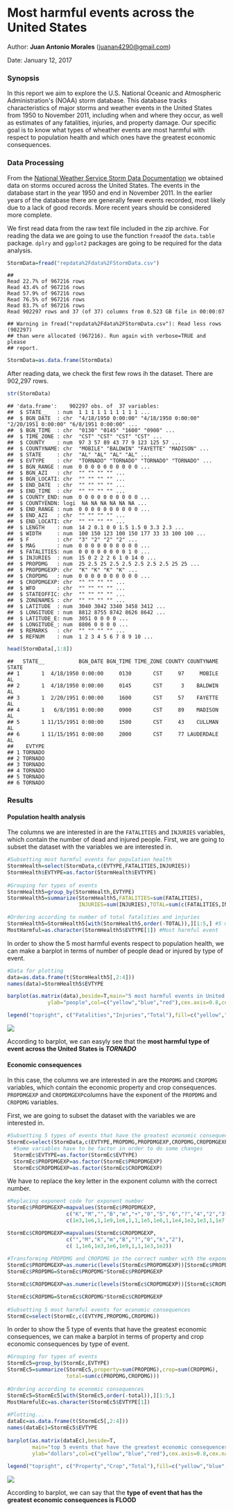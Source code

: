 Most harmful events across the United States
===================================
Author: **Juan Antonio Morales** (juanan4290@gmail.com)

Date: January 12, 2017

### Synopsis

In this report we aim to explore the U.S. National Oceanic and Atmospheric Administration's (NOAA) storm database. This database tracks characteristics of major storms and weather events in the United States from 1950 to November 2011, including when and where they occur, as well as estimates of any fatalities, injuries, and property damage. Our specific goal is to know what types of wheather events are most harmful with respect to population health and which ones have the greatest economic consequences.

### Data Processing

From the [National Weather Service Storm Data Documentation](http://www.noaa.gov/) we obtained data on storms occured across the United States. The events in the database start in the year 1950 and end in November 2011. In the earlier years of the database there are generally fewer events recorded, most likely due to a lack of good records. More recent years should be considered more complete.

We first read data from the raw text file included in the zip archive. For reading the data we are going to use the function `fread`of the `data.table` package. `dplry` and `ggplot2` packages are going to be required for the data analysis.

``` r
StormData=fread("repdata%2Fdata%2FStormData.csv")
```

    ## 
    Read 22.7% of 967216 rows
    Read 43.4% of 967216 rows
    Read 57.9% of 967216 rows
    Read 76.5% of 967216 rows
    Read 83.7% of 967216 rows
    Read 902297 rows and 37 (of 37) columns from 0.523 GB file in 00:00:07

    ## Warning in fread("repdata%2Fdata%2FStormData.csv"): Read less rows (902297)
    ## than were allocated (967216). Run again with verbose=TRUE and please
    ## report.

``` r
StormData=as.data.frame(StormData)
```

After reading data, we check the first few rows ih the dataset. There are 902,297 rows.

``` r
str(StormData)
```

    ## 'data.frame':    902297 obs. of  37 variables:
    ##  $ STATE__   : num  1 1 1 1 1 1 1 1 1 1 ...
    ##  $ BGN_DATE  : chr  "4/18/1950 0:00:00" "4/18/1950 0:00:00" "2/20/1951 0:00:00" "6/8/1951 0:00:00" ...
    ##  $ BGN_TIME  : chr  "0130" "0145" "1600" "0900" ...
    ##  $ TIME_ZONE : chr  "CST" "CST" "CST" "CST" ...
    ##  $ COUNTY    : num  97 3 57 89 43 77 9 123 125 57 ...
    ##  $ COUNTYNAME: chr  "MOBILE" "BALDWIN" "FAYETTE" "MADISON" ...
    ##  $ STATE     : chr  "AL" "AL" "AL" "AL" ...
    ##  $ EVTYPE    : chr  "TORNADO" "TORNADO" "TORNADO" "TORNADO" ...
    ##  $ BGN_RANGE : num  0 0 0 0 0 0 0 0 0 0 ...
    ##  $ BGN_AZI   : chr  "" "" "" "" ...
    ##  $ BGN_LOCATI: chr  "" "" "" "" ...
    ##  $ END_DATE  : chr  "" "" "" "" ...
    ##  $ END_TIME  : chr  "" "" "" "" ...
    ##  $ COUNTY_END: num  0 0 0 0 0 0 0 0 0 0 ...
    ##  $ COUNTYENDN: logi  NA NA NA NA NA NA ...
    ##  $ END_RANGE : num  0 0 0 0 0 0 0 0 0 0 ...
    ##  $ END_AZI   : chr  "" "" "" "" ...
    ##  $ END_LOCATI: chr  "" "" "" "" ...
    ##  $ LENGTH    : num  14 2 0.1 0 0 1.5 1.5 0 3.3 2.3 ...
    ##  $ WIDTH     : num  100 150 123 100 150 177 33 33 100 100 ...
    ##  $ F         : chr  "3" "2" "2" "2" ...
    ##  $ MAG       : num  0 0 0 0 0 0 0 0 0 0 ...
    ##  $ FATALITIES: num  0 0 0 0 0 0 0 0 1 0 ...
    ##  $ INJURIES  : num  15 0 2 2 2 6 1 0 14 0 ...
    ##  $ PROPDMG   : num  25 2.5 25 2.5 2.5 2.5 2.5 2.5 25 25 ...
    ##  $ PROPDMGEXP: chr  "K" "K" "K" "K" ...
    ##  $ CROPDMG   : num  0 0 0 0 0 0 0 0 0 0 ...
    ##  $ CROPDMGEXP: chr  "" "" "" "" ...
    ##  $ WFO       : chr  "" "" "" "" ...
    ##  $ STATEOFFIC: chr  "" "" "" "" ...
    ##  $ ZONENAMES : chr  "" "" "" "" ...
    ##  $ LATITUDE  : num  3040 3042 3340 3458 3412 ...
    ##  $ LONGITUDE : num  8812 8755 8742 8626 8642 ...
    ##  $ LATITUDE_E: num  3051 0 0 0 0 ...
    ##  $ LONGITUDE_: num  8806 0 0 0 0 ...
    ##  $ REMARKS   : chr  "" "" "" "" ...
    ##  $ REFNUM    : num  1 2 3 4 5 6 7 8 9 10 ...

``` r
head(StormData[,1:8])
```

    ##   STATE__           BGN_DATE BGN_TIME TIME_ZONE COUNTY COUNTYNAME STATE
    ## 1       1  4/18/1950 0:00:00     0130       CST     97     MOBILE    AL
    ## 2       1  4/18/1950 0:00:00     0145       CST      3    BALDWIN    AL
    ## 3       1  2/20/1951 0:00:00     1600       CST     57    FAYETTE    AL
    ## 4       1   6/8/1951 0:00:00     0900       CST     89    MADISON    AL
    ## 5       1 11/15/1951 0:00:00     1500       CST     43    CULLMAN    AL
    ## 6       1 11/15/1951 0:00:00     2000       CST     77 LAUDERDALE    AL
    ##    EVTYPE
    ## 1 TORNADO
    ## 2 TORNADO
    ## 3 TORNADO
    ## 4 TORNADO
    ## 5 TORNADO
    ## 6 TORNADO

### Results

#### Population health analysis

The columns we are interested in are the `FATALITIES` and `INJURIES` variables, which contain the number of dead and injured people. First, we are going to subset the dataset with the variables we are interested in.

``` r
#Subsetting most harmful events for population health
StormHealth=select(StormData,c(EVTYPE,FATALITIES,INJURIES))
StormHealth$EVTYPE=as.factor(StormHealth$EVTYPE)
        
#Grouping for types of events
StormHealth5=group_by(StormHealth,EVTYPE)
StormHealth5=summarize(StormHealth5,FATALITIES=sum(FATALITIES),
                       INJURIES=sum(INJURIES),TOTAL=sum(c(FATALITIES,INJURIES)))

#Ordering according to number of total fatalities and injuries
StormHealth5=StormHealth5[with(StormHealth5,order(-TOTAL)),][1:5,] #5 most harmful events
MostHarmful=as.character(StormHealth5$EVTYPE[1]) #Most harmful event
```

In order to show the 5 most harmful events respect to population health, we can make a barplot in terms of number of people dead or injured by type of event.

``` r
#Data for plotting
data=as.data.frame(t(StormHealth5[,2:4]))
names(data)=StormHealth5$EVTYPE

barplot(as.matrix(data),beside=T,main="5 most harmful events in United States",
             ylab="people",col=c("yellow","blue","red"),cex.axis=0.8,cex.names=0.8,cex.lab=1.1)

legend("topright", c("Fatalities","Injuries","Total"),fill=c("yellow","blue","red"))
```

![](figure/barplot1-1.png)

According to barplot, we can easyly see that the **most harmful type of event across the United States is *TORNADO***

#### Economic consequences

In this case, the columns we are interested in are the `PROPDMG` and `CROPDMG` variables, which contain the economic property and crop consequences. `PROPDMGEXP` and `CROPDMGEXP`columns have the exponent of the `PROPDMG` and `CROPDMG` variables.

First, we are going to subset the dataset with the variables we are interested in.

``` r
#Subsetting 5 types of events that have the greatest economic consequences
StormEc=select(StormData,c(EVTYPE,PROPDMG,PROPDMGEXP,CROPDMG,CROPDMGEXP))        
  #Some variables have to be factor in order to do some changes
  StormEc$EVTYPE=as.factor(StormEc$EVTYPE)
  StormEc$PROPDMGEXP=as.factor(StormEc$PROPDMGEXP)
  StormEc$CROPDMGEXP=as.factor(StormEc$CROPDMGEXP)
```

We have to replace the key letter in the exponent column with the correct number.

``` r
#Replacing exponent code for exponent number
StormEc$PROPDMGEXP=mapvalues(StormEc$PROPDMGEXP,
                   c("K","M","","B","m","+","0","5","6","?","4","2","3","h","7","H","-","1","8"), 
                   c(1e3,1e6,1,1e9,1e6,1,1,1e5,1e6,1,1e4,1e2,1e3,1,1e7,1e2,1,10,1e8))

StormEc$CROPDMGEXP=mapvalues(StormEc$CROPDMGEXP,
                   c("","M","K","m","B","?","0","k","2"),
                   c( 1,1e6,1e3,1e6,1e9,1,1,1e3,1e2))
        
#Transforming PROPDMG and CROPDMG in the correct number with the exponent
StormEc$PROPDMGEXP=as.numeric(levels(StormEc$PROPDMGEXP))[StormEc$PROPDMGEXP] #transform a factor to numeric                                                                 
StormEc$PROPDMG=StormEc$PROPDMG*StormEc$PROPDMGEXP

StormEc$CROPDMGEXP=as.numeric(levels(StormEc$CROPDMGEXP))[StormEc$CROPDMGEXP]

StormEc$CROPDMG=StormEc$CROPDMG*StormEc$CROPDMGEXP
       
#Subsetting 5 most harmful events for economic consequences
StormEc=select(StormEc,c(EVTYPE,PROPDMG,CROPDMG))
```

In order to show the 5 type of events that have the greatest economic consequences, we can make a barplot in terms of property and crop economic consequences by type of event.

``` r
#Grouping for types of events
StormEc5=group_by(StormEc,EVTYPE)
StormEc5=summarize(StormEc5,property=sum(PROPDMG),crop=sum(CROPDMG),
                   total=sum(c(PROPDMG,CROPDMG)))
        
#Ordering according to economic consequences
StormEc5=StormEc5[with(StormEc5,order(-total)),][1:5,]
MostHarmfulEc=as.character(StormEc5$EVTYPE[1])
        
#Plotting...
dataEc=as.data.frame(t(StormEc5[,2:4]))
names(dataEc)=StormEc5$EVTYPE
                
barplot(as.matrix(dataEc),beside=T,
        main="top 5 events that have the greatest economic consequences in United States",
        ylab="dollars",col=c("yellow","blue","red"),cex.axis=0.8,cex.names=0.8,cex.lab=1.1)
                
legend("topright", c("Property","Crop","Total"),fill=c("yellow","blue","red"))
```

![](figure/barplot2-1.png)

According to barplot, we can say that the **type of event that has the greatest economic consequences is FLOOD**
